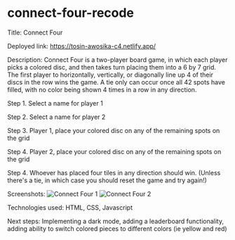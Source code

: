 # connect-four-recode
Title: Connect Four 

Deployed link: https://tosin-awosika-c4.netlify.app/

Description:
Connect Four is a two-player board game, in which each player picks a colored disc, and then takes turn placing them into a 6 by 7 grid. The first player to horizontally, vertically, or diagonally line up 4 of their discs in the row wins the game. A tie only can occur once all 42 spots have filled, with no color being shown 4 times in a row in any direction. 

Step 1. Select a name for player 1

Step 2. Select a name for player 2

Step 3. Player 1, place your colored disc on any of the remaining spots on the grid

Step 4. Player 2, place your colored disc on any of the remaining spots on the grid

Step 4. Whoever has placed four tiles in any direction should win. (Unless there's a tie, in which case you should reset the game and try again!)

Screenshots:
![Connect Four 1](https://user-images.githubusercontent.com/34036988/124202690-c24df700-da8f-11eb-87c3-8c84141c2ea4.PNG)
![Connect Four 2](https://user-images.githubusercontent.com/34036988/124202693-c5e17e00-da8f-11eb-9f01-4de706e66792.PNG)

Technologies used: HTML, CSS, Javascript

Next steps: Implementing a dark mode, adding a leaderboard functionality, adding ability to switch colored pieces to different colors (ie yellow and red)
